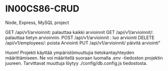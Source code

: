 # IN00CS86-CRUD
Node, Express, MySQL project 

GET /api/v1/arvioinnit: palauttaa kaikki arvioinnit 
GET /api/v1/arvioinnit/<idArviointi>: palauttaa tietyn arvioinnin. 
POST /api/v1/arvioinnit : luo arviointi 
DELETE /api/v1/employees/<idArviointi>: poista Arviointi 
PUT /api/v1/arvioinnit/<idArviointi> päivitä arviointi"

Huom! Projekti käyttää ympäristömuuttujia tietokantayhteyden määrittämiseen. Ne voi määritellä suoraan luomalla .env -tiedoston projektin juureen. Tarvittavat muuttuja löytyy ./config/db.config.js tiedostosta. 
